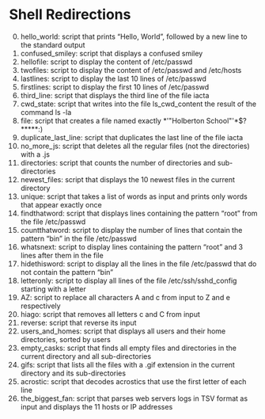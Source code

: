 # Shell Redirections

0. hello_world: script that prints “Hello, World”, followed by a new line to the standard output
1. confused_smiley: script that displays a confused smiley
2. hellofile: script to display the content of /etc/passwd
3. twofiles: script to display the content of /etc/passwd and /etc/hosts
4. lastlines: script to display the last 10 lines of /etc/passwd
5. firstlines: script to display the first 10 lines of /etc/passwd
6. third_line: script that displays the third line of the file iacta
8. cwd_state: script that writes into the file ls_cwd_content the result of the command ls -la
7. file: script that creates a file named exactly *\'"Holberton School"'\*$?*****:)
9. duplicate_last_line: script that duplicates the last line of the file iacta
10. no_more_js: script that deletes all the regular files (not the directories) with a .js
11. directories: script that counts the number of directories and sub-directories
12. newest_files: script that displays the 10 newest files in the current directory
13. unique: script that takes a list of words as input and prints only words that appear exactly once
14. findthatword: script that displays lines containing the pattern “root” from the file /etc/passwd
15. countthatword: script to display the number of lines that contain the pattern “bin” in the file /etc/passwd
16. whatsnext: script to display lines containing the pattern “root” and 3 lines after them in the file
17. hidethisword: script to display all the lines in the file /etc/passwd that do not contain the pattern “bin”
18. letteronly: script to display all lines of the file /etc/ssh/sshd_config starting with a letter
19. AZ: script to replace all characters A and c from input to Z and e respectively
20. hiago: script that removes all letters c and C from input
21. reverse: script that reverse its input
22. users_and_homes: script that displays all users and their home directories, sorted by users
100. empty_casks: script that finds all empty files and directories in the current directory and all sub-directories
101. gifs: script that lists all the files with a .gif extension in the current directory and its sub-directories
102. acrostic: script that decodes acrostics that use the first letter of each line
103. the_biggest_fan: script that parses web servers logs in TSV format as input and displays the 11 hosts or IP addresses
